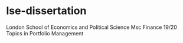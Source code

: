 # lse-dissertation

London School of Economics and Political Science 
Msc Finance 19/20
Topics in Portfolio Management
